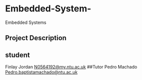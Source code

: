 # Embedded-System-
Embedded Systems
## Project Description
## student
Finlay Jordan <N0564192@my.ntu.ac.uk>
##Tutor
Pedro Machado <Pedro.baptistamachado@ntu.ac.uk>
